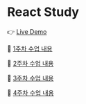 # React Study

👉 [Live Demo](https://joy-naver.netlify.app/)

📝 [1주차 수업 내용](https://www.notion.so/joyact/1st-class-4bfd1f009495443fa27f469cade7fdbf)

📝 [2주차 수업 내용](https://www.notion.so/joyact/2nd-class-a28261ee9e7e4572a1714b7faf8b0192)

📝 [3주차 수업 내용](https://www.notion.so/joyact/3rd-class-61aaf91d4ce541e6ba4f0cb6abb565e9)

📝 [4주차 수업 내용](https://www.notion.so/joyact/4th-class-ca79b18c8cb5402585e45e202c58a073)
